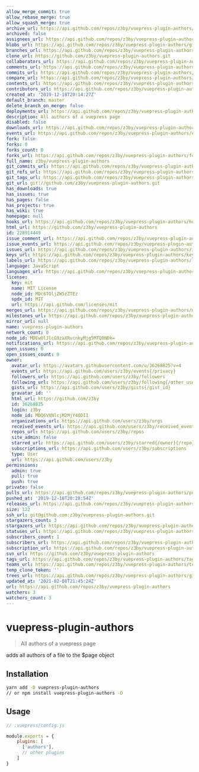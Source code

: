 ```yaml
---
allow_merge_commit: true
allow_rebase_merge: true
allow_squash_merge: true
archive_url: https://api.github.com/repos/z3by/vuepress-plugin-authors/{archive_format}{/ref}
archived: false
assignees_url: https://api.github.com/repos/z3by/vuepress-plugin-authors/assignees{/user}
blobs_url: https://api.github.com/repos/z3by/vuepress-plugin-authors/git/blobs{/sha}
branches_url: https://api.github.com/repos/z3by/vuepress-plugin-authors/branches{/branch}
clone_url: https://github.com/z3by/vuepress-plugin-authors.git
collaborators_url: https://api.github.com/repos/z3by/vuepress-plugin-authors/collaborators{/collaborator}
comments_url: https://api.github.com/repos/z3by/vuepress-plugin-authors/comments{/number}
commits_url: https://api.github.com/repos/z3by/vuepress-plugin-authors/commits{/sha}
compare_url: https://api.github.com/repos/z3by/vuepress-plugin-authors/compare/{base}...{head}
contents_url: https://api.github.com/repos/z3by/vuepress-plugin-authors/contents/{+path}
contributors_url: https://api.github.com/repos/z3by/vuepress-plugin-authors/contributors
created_at: '2019-12-18T20:14:27Z'
default_branch: master
delete_branch_on_merge: false
deployments_url: https://api.github.com/repos/z3by/vuepress-plugin-authors/deployments
description: All authors of a vuepress page
disabled: false
downloads_url: https://api.github.com/repos/z3by/vuepress-plugin-authors/downloads
events_url: https://api.github.com/repos/z3by/vuepress-plugin-authors/events
fork: false
forks: 0
forks_count: 0
forks_url: https://api.github.com/repos/z3by/vuepress-plugin-authors/forks
full_name: z3by/vuepress-plugin-authors
git_commits_url: https://api.github.com/repos/z3by/vuepress-plugin-authors/git/commits{/sha}
git_refs_url: https://api.github.com/repos/z3by/vuepress-plugin-authors/git/refs{/sha}
git_tags_url: https://api.github.com/repos/z3by/vuepress-plugin-authors/git/tags{/sha}
git_url: git://github.com/z3by/vuepress-plugin-authors.git
has_downloads: true
has_issues: true
has_pages: false
has_projects: true
has_wiki: true
homepage: null
hooks_url: https://api.github.com/repos/z3by/vuepress-plugin-authors/hooks
html_url: https://github.com/z3by/vuepress-plugin-authors
id: 228914449
issue_comment_url: https://api.github.com/repos/z3by/vuepress-plugin-authors/issues/comments{/number}
issue_events_url: https://api.github.com/repos/z3by/vuepress-plugin-authors/issues/events{/number}
issues_url: https://api.github.com/repos/z3by/vuepress-plugin-authors/issues{/number}
keys_url: https://api.github.com/repos/z3by/vuepress-plugin-authors/keys{/key_id}
labels_url: https://api.github.com/repos/z3by/vuepress-plugin-authors/labels{/name}
language: JavaScript
languages_url: https://api.github.com/repos/z3by/vuepress-plugin-authors/languages
license:
  key: mit
  name: MIT License
  node_id: MDc6TGljZW5zZTEz
  spdx_id: MIT
  url: https://api.github.com/licenses/mit
merges_url: https://api.github.com/repos/z3by/vuepress-plugin-authors/merges
milestones_url: https://api.github.com/repos/z3by/vuepress-plugin-authors/milestones{/number}
mirror_url: null
name: vuepress-plugin-authors
network_count: 0
node_id: MDEwOlJlcG9zaXRvcnkyMjg5MTQ0NDk=
notifications_url: https://api.github.com/repos/z3by/vuepress-plugin-authors/notifications{?since,all,participating}
open_issues: 0
open_issues_count: 0
owner:
  avatar_url: https://avatars.githubusercontent.com/u/36268825?v=4
  events_url: https://api.github.com/users/z3by/events{/privacy}
  followers_url: https://api.github.com/users/z3by/followers
  following_url: https://api.github.com/users/z3by/following{/other_user}
  gists_url: https://api.github.com/users/z3by/gists{/gist_id}
  gravatar_id: ''
  html_url: https://github.com/z3by
  id: 36268825
  login: z3by
  node_id: MDQ6VXNlcjM2MjY4ODI1
  organizations_url: https://api.github.com/users/z3by/orgs
  received_events_url: https://api.github.com/users/z3by/received_events
  repos_url: https://api.github.com/users/z3by/repos
  site_admin: false
  starred_url: https://api.github.com/users/z3by/starred{/owner}{/repo}
  subscriptions_url: https://api.github.com/users/z3by/subscriptions
  type: User
  url: https://api.github.com/users/z3by
permissions:
  admin: true
  pull: true
  push: true
private: false
pulls_url: https://api.github.com/repos/z3by/vuepress-plugin-authors/pulls{/number}
pushed_at: '2019-12-18T20:28:54Z'
releases_url: https://api.github.com/repos/z3by/vuepress-plugin-authors/releases{/id}
size: 122
ssh_url: git@github.com:z3by/vuepress-plugin-authors.git
stargazers_count: 3
stargazers_url: https://api.github.com/repos/z3by/vuepress-plugin-authors/stargazers
statuses_url: https://api.github.com/repos/z3by/vuepress-plugin-authors/statuses/{sha}
subscribers_count: 1
subscribers_url: https://api.github.com/repos/z3by/vuepress-plugin-authors/subscribers
subscription_url: https://api.github.com/repos/z3by/vuepress-plugin-authors/subscription
svn_url: https://github.com/z3by/vuepress-plugin-authors
tags_url: https://api.github.com/repos/z3by/vuepress-plugin-authors/tags
teams_url: https://api.github.com/repos/z3by/vuepress-plugin-authors/teams
temp_clone_token: ''
trees_url: https://api.github.com/repos/z3by/vuepress-plugin-authors/git/trees{/sha}
updated_at: '2021-02-08T21:45:24Z'
url: https://api.github.com/repos/z3by/vuepress-plugin-authors
watchers: 3
watchers_count: 3
---
```


# vuepress-plugin-authors

> All authors of a vuepress page

adds all authors of a file to the $page object

## Installation

```bash
yarn add -D vuepress-plugin-authors
// or npm install vuepress-plugin-authors -D

```

## Usage

```js
// .vuepress/config.js

module.exports = {
    plugins: [
      ['authors'],
      // other plugins
    ]
}
```
